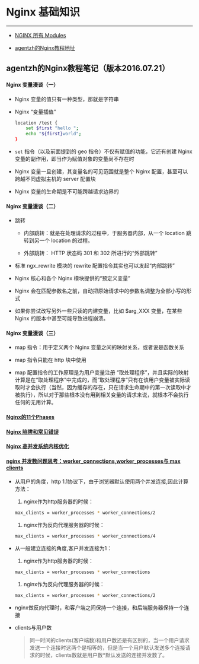 
# Nginx 基础知识
---

+   [NGINX 所有 Modules](https://www.nginx.com/resources/wiki/modules/)

+   [agentzh的Nginx教程地址](https://openresty.org/download/agentzh-nginx-tutorials-zhcn.html)

##  agentzh的Nginx教程笔记（版本2016.07.21）

####  Nginx 变量漫谈（一）

* Nginx 变量的值只有一种类型，那就是字符串

* Nginx “变量插值”

    ```bash
    location /test {
        set $first "hello ";
        echo "${first}world";
    }
    ```
    
* `set` 指令（以及前面提到的 geo 指令）不仅有赋值的功能，它还有创建 Nginx 变量的副作用，即当作为赋值对象的变量尚不存在时   
 
* Nginx 变量一旦创建，其变量名的可见范围就是整个 Nginx 配置，甚至可以跨越不同虚拟主机的 server 配置块

* Nginx 变量的生命期是不可能跨越请求边界的

####  Nginx 变量漫谈（二）

+   跳转

    +   内部跳转：就是在处理请求的过程中，于服务器内部，从一个 location 跳转到另一个 location 的过程。  
           
    +   外部跳转： HTTP 状态码 301 和 302 所进行的“外部跳转”
    
+   标准 ngx_rewrite 模块的 rewrite 配置指令其实也可以发起“内部跳转”

+   Nginx 核心和各个 Nginx 模块提供的“预定义变量”         

+   Nginx 会在匹配参数名之前，自动把原始请求中的参数名调整为全部小写的形式      
   
+   如果你尝试改写另外一些只读的内建变量，比如 $arg_XXX 变量，在某些 Nginx 的版本中甚至可能导致进程崩溃。

####  Nginx 变量漫谈（三）

+    map 指令：用于定义两个 Nginx 变量之间的映射关系，或者说是函数关系        
    
+    map 指令只能在 http 块中使用           

+    map 配置指令的工作原理是为用户变量注册 “取处理程序”，并且实际的映射计算是在“取处理程序”中完成的，而“取处理程序”只有在该用户变量被实际读取时才会执行（当然，因为缓存的存在，只在请求生命期中的第一次读取中才被执行），所以对于那些根本没有用到相关变量的请求来说，就根本不会执行任何的无用计算。           

####  [Nginx的11个Phases](https://github.com/Tinywan/Lua-Nginx-Redis/blob/master/Nginx/nginx-phases.md)

####  [Nginx 陷阱和常见错误](https://github.com/Tinywan/Lua-Nginx-Redis/blob/master/Nginx/nginx-1-config.md)

####  [Nginx 高并发系统内核优化](https://github.com/Tinywan/Lua-Nginx-Redis/blob/master/Nginx/nginx-parameter-config.md)

####  [nginx 并发数问题思考：worker_connections,worker_processes与 max clients](http://liuqunying.blog.51cto.com/3984207/1420556?utm_source=tuicool)

+   从用户的角度，http 1.1协议下，由于浏览器默认使用两个并发连接,因此计算方法：

    1. nginx作为http服务器的时候：
      
    ```bash
    max_clients = worker_processes * worker_connections/2
    ```
    
    1. nginx作为反向代理服务器的时候：
      
    ```bash
    max_clients = worker_processes * worker_connections/4
    ```
+   从一般建立连接的角度,客户并发连接为1：

    1. nginx作为http服务器的时候：  
    
    ```bash
    max_clients = worker_processes * worker_connections
    ```
    1. nginx作为反向代理服务器的时候：  
        
    ```bash
    max_clients = worker_processes * worker_connections/2
    ```    
+   nginx做反向代理时，和客户端之间保持一个连接，和后端服务器保持一个连接

+   clients与用户数
    > 同一时间的clients(客户端数)和用户数还是有区别的，当一个用户请求发送一个连接时这两个是相等的，但是当一个用户默认发送多个连接请求的时候，clients数就是用户数*默认发送的连接并发数了。    
